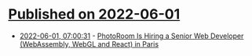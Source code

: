 # [Published on 2022-06-01](index.md)

* [2022-06-01, 07:00:31](https://news.ycombinator.com/item?id=31578973) - [PhotoRoom Is Hiring a Senior Web Developer (WebAssembly, WebGL and React) in Paris](https://jobs.lever.co/photoroom/ac3a361b-aa5e-479d-95d6-434d73e6eb33?lever-origin=applied&lever-source%5B%5D=Ycombinator)
